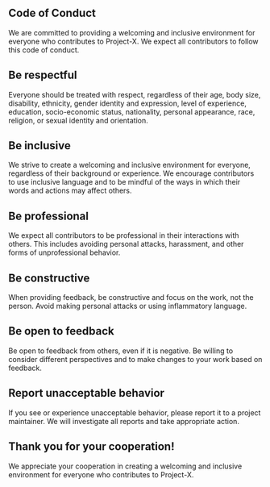 ## Code of Conduct

We are committed to providing a welcoming and inclusive environment for everyone who contributes to Project-X. We expect all contributors to follow this code of conduct.

## Be respectful

Everyone should be treated with respect, regardless of their age, body size, disability, ethnicity, gender identity and expression, level of experience, education, socio-economic status, nationality, personal appearance, race, religion, or sexual identity and orientation.

## Be inclusive

We strive to create a welcoming and inclusive environment for everyone, regardless of their background or experience. We encourage contributors to use inclusive language and to be mindful of the ways in which their words and actions may affect others.

## Be professional

We expect all contributors to be professional in their interactions with others. This includes avoiding personal attacks, harassment, and other forms of unprofessional behavior.

## Be constructive

When providing feedback, be constructive and focus on the work, not the person. Avoid making personal attacks or using inflammatory language.

## Be open to feedback

Be open to feedback from others, even if it is negative. Be willing to consider different perspectives and to make changes to your work based on feedback.

## Report unacceptable behavior

If you see or experience unacceptable behavior, please report it to a project maintainer. We will investigate all reports and take appropriate action.

## Thank you for your cooperation!

We appreciate your cooperation in creating a welcoming and inclusive environment for everyone who contributes to Project-X.